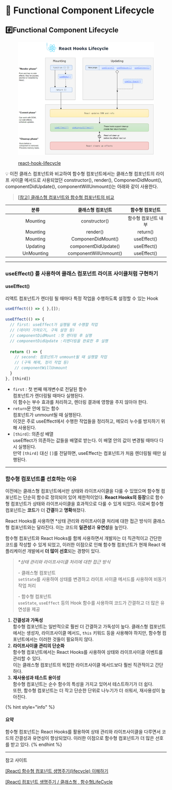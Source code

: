 # 🔁 Functional Component Lifecycle

## #️⃣Functional Component Lifecycle

<figure><img src="../../.gitbook/assets/image (2).png" alt=""><figcaption><p><a href="https://wavez.github.io/react-hooks-lifecycle/">react-hook-lifecycle</a></p></figcaption></figure>



💡 이전 클래스 컴포넌트와 비교하여 함수형 컴포넌트에서는 클래스형 컴포넌트의 라이프 사이클 메서드로 사용되었던 constructor(), render(), ComponenDidMount(), componentDidUpdate(), componentWillUnmount()는 아래와 같이 사용한다.

> [\[참고\] 클래스형 컴포넌트와 함수형 컴포넌트의 비교](https://adjh54.tistory.com/43)

<table><thead><tr><th width="174" align="center">분류</th><th align="center">클래스형 컴포넌트</th><th align="center">함수형 컴포넌트</th></tr></thead><tbody><tr><td align="center">Mounting</td><td align="center">constructor()</td><td align="center">함수형 컴포넌트 내부</td></tr><tr><td align="center">Mounting</td><td align="center">render()</td><td align="center">return()</td></tr><tr><td align="center">Mounting</td><td align="center">ComponenDidMount()</td><td align="center">useEffect()</td></tr><tr><td align="center">Updating</td><td align="center">componentDidUpdate()</td><td align="center">useEffect()</td></tr><tr><td align="center">UnMounting</td><td align="center">componentWillUnmount()</td><td align="center">useEffect()</td></tr></tbody></table>

***

### useEffect() 를 사용하여 클래스 컴포넌트 라이프 사이클처럼 구현하기

#### useEffect()

리액트 컴포넌트가 렌더링 될 때마다 특정 작업을 수행하도록 설정할 수 있는 Hook

```javascript
useEffect(() => { },[]);

useEffect(() => { 
  // first: useEffect가 실행될 때 수행할 작업
  // (데이터 가져오기, 구독 설정 등)
  // componentDidMount :첫 렌더링 후 실행
  // componentDidUpdate :리렌더링을 완료한 후 실행

  return () => {
    // second: 컴포넌트가 unmount될 때 실행할 작업
    // (구독 해제, 정리 작업 등)
    // componentWillUnmount
  }
}, [third])
```

* `first` : 첫 번째 매개변수로 전달된 함수\
  컴포넌트가 렌더링될 때마다 실행된다. \
  이 함수는 부수 효과를 처리하고, 렌더링 결과에 영향을 주지 않아야 한다.
* `return`문 안에 있는 함수\
  컴포넌트가 unmount될 때 실행된다. \
  이것은 주로 useEffect에서 수행한 작업들을 정리하고, 메모리 누수를 방지하기 위해 사용된다.
* `[third]`: 의존성 배열\
  useEffect가 의존하는 값들을 배열로 받는다. 이 배열 안의 값이 변경될 때마다 다시 실행된다. \
  만약 `[third]` 대신 `[]`를 전달하면, useEffect는 컴포넌트가 처음 렌더링될 때만 실행된다.

***

### 함수형 컴포넌트를 선호하는 이유

이전에는 클래스형 컴포넌트에서만 상태와 라이프사이클을 다룰 수 있었으며 함수형 컴포넌트는 단순히 함수로 정의되어 있어 제한적이었다. **React Hooks의 등장**으로 함수형 컴포넌트가 상태와 라이프사이클을 효과적으로 다룰 수 있게 되었다. 이로써 함수형 컴포넌트는 **코드**가 더 **간결**하고 **명확**해졌다.&#x20;

React Hooks를 사용하면 \*상태 관리와 라이프사이클 처리에 대한 접근 방식이 클래스형 컴포넌트와는 달라진다. 이는 코드의 **일관성**과 **유연성**을 높인다.&#x20;

함수형 컴포넌트와 React Hooks를 함께 사용하면서 개발자는 더 직관적이고 간단한 코드를 작성할 수 있게 되었고, 이러한 이점으로 인해 함수형 컴포넌트가 현재 React 애플리케이션 개발에서 **더 많이 선호**되는 경향이 있다.

> _\*상태 관리와 라이프사이클 처리에 대한 접근 방식_
>
> \- 클래스형 컴포넌트 \
> &#x20;  `setState`를 사용하여 상태를 변경하고 라이프 사이클 메서드를 사용하여 비동기 작업 처리
>
> \- 함수형 컴포넌트\
> &#x20; `useState`, `useEffect` 등의 Hook 함수를 사용하여 코드가 간결하고 더 많은 유연성을 제공

1. **간결성과 가독성**\
   함수형 컴포넌트는 일반적으로 훨씬 더 간결하고 가독성이 높다. 클래스형 컴포넌트에서는 생성자, 라이프사이클 메서드, `this` 키워드 등을 사용해야 하지만, 함수형 컴포넌트에서는 이러한 것들이 필요하지 않다.
2. **라이프사이클 관리의 단순화**\
   함수형 컴포넌트에서는 React Hooks를 사용하여 상태와 라이프사이클 이벤트를 관리할 수 있다. \
   이는 클래스형 컴포넌트의 복잡한 라이프사이클 메서드보다 훨씬 직관적이고 간단하다.
3. **재사용성과 테스트 용이성**\
   함수형 컴포넌트는 순수 함수의 특성을 가지고 있어서 테스트하기가 더 쉽다. \
   또한, 함수형 컴포넌트는 더 작고 단순한 단위로 나누기가 더 쉬워서, 재사용성이 높아진다.

{% hint style="info" %}
#### 요약

함수형 컴포넌트는 React Hooks를 활용하여 상태 관리와 라이프사이클을 다루면서 코드의 간결성과 유연성이 향상되었다. 이러한 이점으로 함수형 컴포넌트가 더 많은 선호를 받고 있다.
{% endhint %}

***

참고 사이트

[\[React\] 함수형 컴포넌트 생명주기(lifecycle) 이해하기](https://adjh54.tistory.com/43)

[\[React\] 컴포넌트 생명주기 / 클래스형 , 함수형LifeCycle](https://suinchoi.tistory.com/40)
